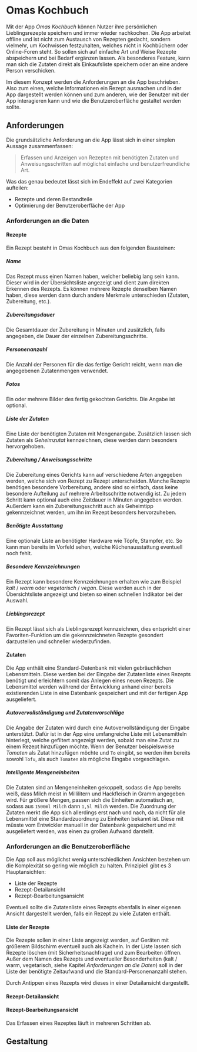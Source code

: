 # Omas Kochbuch

Mit der App *Omas Kochbuch* können Nutzer ihre persönlichen Lieblingsrezepte speichern und immer wieder nachkochen. Die App arbeitet offline und ist nicht zum Austausch von Rezepten gedacht, sondern vielmehr, um Kochwissen festzuhalten, welches nicht in Kochbüchern oder Online-Foren steht. So sollen sich auf einfache Art und Weise Rezepte abspeichern und bei Bedarf ergänzen lassen. Als besonderes Feature, kann man sich die Zutaten direkt als Einkaufsliste speichern oder an eine andere Person verschicken.

Im diesem Konzept werden die Anforderungen an die App beschrieben. Also zum einen, welche Informationen ein Rezept ausmachen und in der App dargestellt werden können und zum anderen, wie der Benutzer mit der App interagieren kann und wie die Benutzeroberfläche gestaltet werden sollte.

## Anforderungen

Die grundsätzliche Anforderung an die App lässt sich in einer simplen Aussage zusammenfassen:

> Erfassen und Anzeigen von Rezepten mit benötigten Zutaten und Anweisungsschritten auf möglichst einfache und benutzerfreundliche Art.

Was das genau bedeutet lässt sich im Endeffekt auf zwei Kategorien aufteilen:

- Rezepte und deren Bestandteile
- Optimierung der Benutzeroberfläche der App

### Anforderungen an die Daten

#### Rezepte
Ein Rezept besteht in Omas Kochbuch aus den folgenden Bausteinen:

##### Name
Das Rezept muss einen Namen haben, welcher beliebig lang sein kann. Dieser wird in der Übersichtsliste angezeigt und dient zum direkten Erkennen des Rezepts. Es können mehrere Rezepte denselben Namen haben, diese werden dann durch andere Merkmale unterschieden (Zutaten, Zubereitung, etc.).

##### Zubereitungsdauer
Die Gesamtdauer der Zubereitung in Minuten und zusätzlich, falls angegeben, die Dauer der einzelnen Zubereitungsschritte.

##### Personenanzahl
Die Anzahl der Personen für die das fertige Gericht reicht, wenn man die angegebenen Zutatenmengen verwendet.

##### Fotos
Ein oder mehrere Bilder des fertig gekochten Gerichts. Die Angabe ist optional.

##### Liste der Zutaten
Eine Liste der benötigten Zutaten mit Mengenangabe. Zusätzlich lassen sich Zutaten als *Geheimzutat* kennzeichnen, diese werden dann besonders hervorgehoben.

##### Zubereitung / Anweisungsschritte
Die Zubereitung eines Gerichts kann auf verschiedene Arten angegeben werden, welche sich von Rezept zu Rezept unterscheiden. Manche Rezepte benötigen besondere Vorbereitung, andere sind so einfach, dass keine besondere Aufteilung auf mehrere Arbeitsschritte notwendig ist. Zu jedem Schritt kann optional auch eine Zeitdauer in Minuten angegeben werden. Außerdem kann ein Zubereitungsschritt auch als Geheimtipp gekennzeichnet werden, um ihn im Rezept besonders hervorzuheben.

##### Benötigte Ausstattung
Eine optionale Liste an benötigter Hardware wie Töpfe, Stampfer, etc. So kann man bereits im Vorfeld sehen, welche Küchenausstattung eventuell noch fehlt.

##### Besondere Kennzeichnungen
Ein Rezept kann besondere Kennzeichnungen erhalten wie zum Beispiel *kalt* / *warm* oder *vegetarisch* / *vegan*. Diese werden auch in der Übersichtsliste angezeigt und bieten so einen schnellen Indikator bei der Auswahl.

##### Lieblingsrezept
Ein Rezept lässt sich als Lieblingsrezept kennzeichnen, dies entspricht einer Favoriten-Funktion um die gekennzeichneten Rezepte gesondert darzustellen und schneller wiederzufinden.

#### Zutaten
Die App enthält eine Standard-Datenbank mit vielen gebräuchlichen Lebensmitteln. Diese werden bei der Eingabe der Zutatenliste eines Rezepts benötigt und erleichtern somit das Anlegen eines neuen Rezepts. Die Lebensmittel werden während der Entwicklung anhand einer bereits existierenden Liste in eine Datenbank gespeichert und mit der fertigen App ausgeliefert.

##### Autovervollständigung und Zutatenvorschläge
Die Angabe der Zutaten wird durch eine Autovervollständigung der Eingabe unterstützt. Dafür ist in der App eine umfangreiche Liste mit Lebensmitteln hinterlegt, welche gefiltert angezeigt werden, sobald man eine Zutat zu einem Rezept hinzufügen möchte. Wenn der Benutzer beispielsweise *Tomaten* als Zutat hinzufügen möchte und `To` eingibt, so werden ihm bereits sowohl `Tofu`, als auch `Tomaten` als mögliche Eingabe vorgeschlagen.

##### Intelligente Mengeneinheiten
Die Zutaten sind an Mengeneinheiten gekoppelt, sodass die App bereits weiß, dass Milch meist in Millilitern und Hackfleisch in Gramm angegeben wird. Für größere Mengen, passen sich die Einheiten automatisch an, sodass aus `1500ml Milch` dann `1,5l Milch` werden. Die Zuordnung der Zutaten merkt die App sich allerdings erst nach und nach, da nicht für alle Lebensmittel eine Standardzuordnung zu Einheiten bekannt ist. Diese mit müsste vom Entwickler manuell in der Datenbank gespeichert und mit ausgeliefert werden, was einen zu großen Aufwand darstellt.

### Anforderungen an die Benutzeroberfläche
Die App soll aus möglichst wenig unterschiedlichen Ansichten bestehen um die Komplexität so gering wie möglich zu halten. Prinzipiell gibt es 3 Hauptansichten:

- Liste der Rezepte
- Rezept-Detailansicht
- Rezept-Bearbeitungsansicht

Eventuell sollte die Zutatenliste eines Rezepts ebenfalls in einer eigenen Ansicht dargestellt werden, falls ein Rezept zu viele Zutaten enthält.

#### Liste der Rezepte
Die Rezepte sollen in einer Liste angezeigt werden, auf Geräten mit größerem Bildschirm eventuell auch als Kacheln. In der Liste lassen sich Rezepte löschen (mit Sicherheitsnachfrage) und zum Bearbeiten öffnen. Außer dem Namen des Rezepts und eventueller Besonderheiten (kalt / warm, vegetarisch, siehe Kapitel *Anforderungen an die Daten*) soll in der Liste der benötigte Zeitaufwand und die Standard-Personenanzahl stehen.

Durch Antippen eines Rezepts wird dieses in einer Detailansicht dargestellt.

#### Rezept-Detailansicht


#### Rezept-Bearbeitungsansicht
Das Erfassen eines Rezeptes läuft in mehreren Schritten ab.

## Gestaltung
